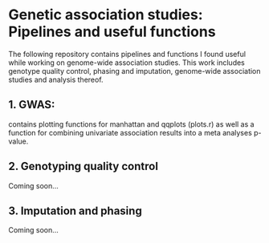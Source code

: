 # Genetic association studies: Pipelines and useful functions

The following repository contains pipelines and functions I found useful while
working on genome-wide association studies. This work includes genotype quality
control, phasing and imputation, genome-wide association studies and analysis
thereof.

## 1. GWAS:
contains plotting functions for manhattan and qqplots (plots.r) as well as a
function for combining univariate association results into a meta analyses
p-value.

## 2. Genotyping quality control
 
 Coming soon...

## 3. Imputation and phasing
  
  Coming soon...
